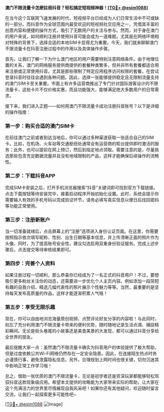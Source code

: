 **澳门不限流量卡怎麽註冊抖音？轻松搞定短视频神器！[[TG💪+ @esim1088](https://t.me/s/esim1088)]**

在当今这个互联网飞速发展的时代，短视频平台已经成为人们日常生活中不可或缺的一部分。而抖音作为全球范围内最受欢迎的短视频社交应用之一，凭借其丰富的创意内容和便捷的操作方式，吸引了无数用户的关注与参与。然而，对于身在澳门的用户来说，如何顺利注册并使用抖音可能会成为一道难题。尤其是在网络环境相对特殊的背景下，选择合适的本地SIM卡显得尤为重要。今天，我们就来聊聊澳门不限流量卡在抖音注册过程中的作用以及具体操作步骤。

首先，让我们了解一下为什么澳门地区的用户需要特别注意网络条件。由于地理位置的关系，澳门的网络服务提供商提供的套餐种类繁多，但并非所有套餐都适合用来注册或正常使用抖音。尤其是那些限制了特定应用程序访问权限的套餐，在尝试登录抖音时往往会遇到各种问题。因此，选择一张能够提供稳定且无限制流量支持的澳门SIM卡至关重要。市面上有许多运营商推出了专门针对国际游客设计的不限流量卡，这些卡片不仅价格实惠，而且功能强大，能够满足绝大多数用户的日常需求。

接下来，我们进入正题——如何用澳门不限流量卡成功注册抖音账号？以下是详细的操作指南：

### 第一步：购买合适的澳门SIM卡
在前往澳门之前或者到达当地后，你可以通过多种渠道获取一张适合自己的SIM卡。比如，在机场、火车站等交通枢纽处通常会有运营商的柜台提供即时激活的服务；此外，也可以提前在网上预订，然后到指定地点领取。需要注意的是，尽量挑选那些包含充足数据流量并且没有地域限制的产品，这样才能确保后续操作的流畅性。

### 第二步：下载抖音APP
完成SIM卡安装之后，打开手机浏览器搜索“抖音”关键词即可找到官方下载链接。点击下载按钮等待安装完毕，接着启动程序开始初始化设置。此时，系统会提示你需要输入有效的手机号码以完成验证环节，请务必填写真实信息以便日后找回密码等功能正常使用。

### 第三步：注册新账户
当一切准备就绪后，点击屏幕上的“注册”选项进入身份认证页面。在这里，你需要按照指示依次填写昵称、性别、出生日期等基本信息，并上传清晰正面的照片作为头像。同时，为了提高账号安全性，建议勾选启用双重身份验证服务。完成上述步骤后，点击提交等待审核结果即可。

### 第四步：完善个人资料
如果注册过程一切顺利，那么恭喜你已经成为了一名正式的抖音用户！不过，要想吸引更多粉丝关注你的动态，还需要进一步优化个人主页内容。例如添加一段简短有趣的自我介绍、精选几幅代表性的照片展示个性魅力等等。当然，最重要的是坚持每天发布高质量的作品，这样才能逐渐积累人气哦！

### 第五步：享受无限乐趣
现在，你可以自由地浏览海量原创视频、点赞评论好友分享的内容啦！与此同时，别忘了充分利用澳门不限流量卡带来的便利优势，随时随地记录生活点滴、捕捉精彩瞬间。无论是街头巷尾的小故事还是美食美景的大发现，都可以通过抖音分享给全世界的朋友。

最后提醒大家一点：虽然澳门不限流量卡确实为抖音用户的体验提供了极大帮助，但是过度依赖公共Wi-Fi网络仍然存在一定安全隐患。因此，在连接陌生热点时务必谨慎行事，避免泄露隐私信息。另外，合理规划上网时间也很关键，切勿沉迷其中影响正常工作学习哦！

总之，借助一张优质的澳门不限流量卡，无论是初学者还是资深玩家都能够轻松驾驭抖音这款现象级应用。希望本文提供的攻略能为大家带来实际的帮助，让大家在这个充满活力的世界里尽情展现自我风采吧！如果你还有其他疑问，欢迎随时留言交流，让我们一起探索更多可能性吧~

[[TG💪+ @esim1088](https://t.me/s/esim1088) ![Image](https://i.postimg.cc/4NQfJmqS/Snipaste-2025-05-13-00-14-12.png)]